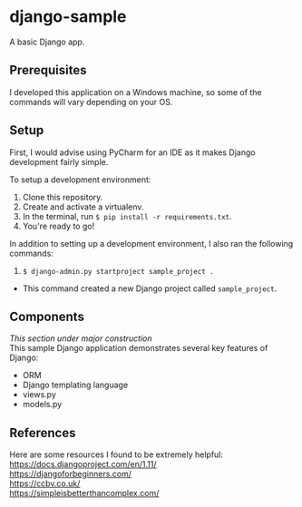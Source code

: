 # django-sample
A basic Django app.

## Prerequisites
I developed this application on a Windows machine, so some of the commands will vary depending on your OS.  

## Setup
First, I would advise using PyCharm for an IDE as it makes Django development fairly simple.  

To setup a development environment:  
1. Clone this repository.  
2. Create and activate a virtualenv.  
3. In the terminal, run `$ pip install -r requirements.txt`.  
4. You're ready to go!  

In addition to setting up a development environment, I also ran the following commands:  
1. `$ django-admin.py startproject sample_project . `  
 - This command created a new Django project called `sample_project`.  

## Components
*This section under major construction*  
This sample Django application demonstrates several key features of Django:  
- ORM  
- Django templating language  
- views.py  
- models.py  

## References  
Here are some resources I found to be extremely helpful:  
https://docs.djangoproject.com/en/1.11/  
https://djangoforbeginners.com/  
https://ccbv.co.uk/  
https://simpleisbetterthancomplex.com/  
